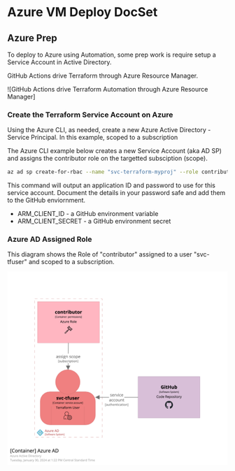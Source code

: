 # Azure VM Deploy DocSet

## Azure Prep

To deploy to Azure using Automation, some prep work is require setup a Service Account in Active Directory.

GitHub Actions drive Terraform through Azure Resource Manager.

![GitHub Actions drive Terraform Automation through Azure Resource Manager]

### Create the Terraform Service Account on Azure

Using the Azure CLI, as needed, create a new Azure Active Directory - Service Principal. In this example, scoped to a subscription

The Azure CLI example below creates a new Service Account (aka AD SP) and assigns the contributor role on the targetted subsciption (scope).

```bash
az ad sp create-for-rbac --name "svc-terraform-myproj" --role contributor --scopes /subscriptions/12345678-1234-1234-1234-123456789012
```

This command will output an application ID and password to use for this service account. Document the details in your password safe and add them to the GitHub enviornment.

- ARM_CLIENT_ID - a GitHub environment variable
- ARM_CLIENT_SECRET - a GitHub environment secret

### Azure AD Assigned Role

This diagram shows the Role of "contributor" assigned to a user "svc-tfuser" and scoped to a subscription.

![Azure AD Service Principal](diagrams/structurizr-1-AzureAD.png)

